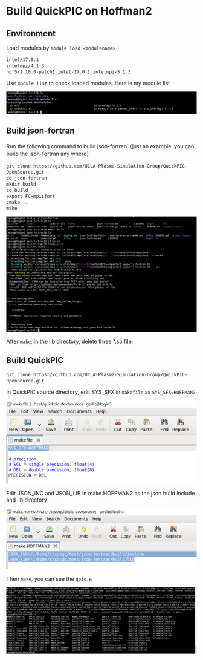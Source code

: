 Build QuickPIC on Hoffman2
===

Environment
---
Load modules by `module load <modulename>`

~~~
intel/17.0.1
intelmpi/4.1.3
hdf5/1.10.0-patch1_intel-17.0.1_intelmpi-5.1.3
~~~

Use `module list` to check loaded modules. Here is my module list

![](module.png)

Build json-fortran
---

Run the following command to build json-fortran（just an example, you can build the json-fortran any where）

~~~
git clone https://github.com/UCLA-Plasma-Simulation-Group/QuickPIC-OpenSource.git
cd json-fortran
mkdir build
cd build
export FC=mpiifort
cmake ..
make
~~~

![](cmake.png)

After `make`, in the lib directory, delete three *.so file.

Build QuickPIC
---

~~~
git clone https://github.com/UCLA-Plasma-Simulation-Group/QuickPIC-OpenSource.git
~~~

In QuickPIC source directory, edit SYS_SFX in `makefile` as `SYS_SFX=HOFFMAN2`

![](makefile.png)

Edit JSON_INC and JSON_LIB in make.HOFFMAN2 as the json build include and lib directory

![](make.HOFFMAN2.png)

Then `make`, you can see the `qpic.e`

![](qpic.png)

